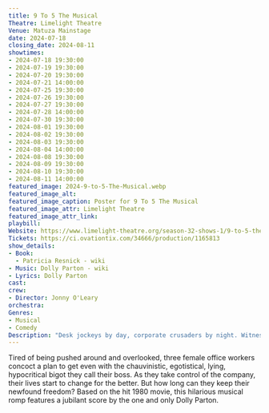 ```yaml
---
title: 9 To 5 The Musical
Theatre: Limelight Theatre
Venue: Matuza Mainstage
date: 2024-07-18
closing_date: 2024-08-11
showtimes:
- 2024-07-18 19:30:00
- 2024-07-19 19:30:00
- 2024-07-20 19:30:00
- 2024-07-21 14:00:00
- 2024-07-25 19:30:00
- 2024-07-26 19:30:00
- 2024-07-27 19:30:00
- 2024-07-28 14:00:00
- 2024-07-30 19:30:00
- 2024-08-01 19:30:00
- 2024-08-02 19:30:00
- 2024-08-03 19:30:00
- 2024-08-04 14:00:00
- 2024-08-08 19:30:00
- 2024-08-09 19:30:00
- 2024-08-10 19:30:00
- 2024-08-11 14:00:00
featured_image: 2024-9-to-5-The-Musical.webp
featured_image_alt: 
featured_image_caption: Poster for 9 To 5 The Musical
featured_image_attr: Limelight Theatre
featured_image_attr_link: 
playbill:
Website: https://www.limelight-theatre.org/season-32-shows-1/9-to-5-the-musical
Tickets: https://ci.ovationtix.com/34666/production/1165813
show_details: 
- Book: 
  - Patricia Resnick - wiki
- Music: Dolly Parton - wiki
- Lyrics: Dolly Parton
cast:
crew:
- Director: Jonny O'Leary
orchestra:
Genres:
- Musical
- Comedy
Description: "Desk jockeys by day, corporate crusaders by night. Witness Dolly Parton's iconic score fuel a spirited revolt against office tyranny."
---
```

Tired of being pushed around and overlooked, three female office workers concoct a plan to get even with the chauvinistic, egotistical, lying, hypocritical bigot they call their boss. As they take control of the company, their lives start to change for the better. But how long can they keep their newfound freedom? Based on the hit 1980 movie, this hilarious musical romp features a jubilant score by the one and only Dolly Parton.